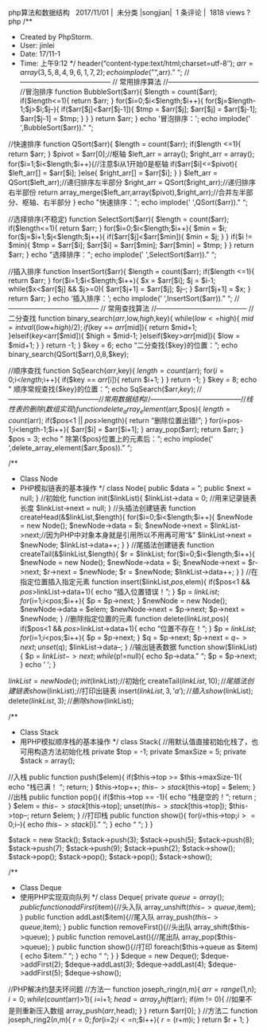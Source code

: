 php算法和数据结构
  2017/11/01 |  未分类 |songjian|  1 条评论 |  1818 views
?php
/**
* Created by PhpStorm.
* User: jinlei
* Date: 17/11-1
* Time: 上午9:12
*/
header(“content-type:text/html;charset=utf-8″);
$arr = array(3,5,8,4,9,6,1,7,2);
echo implode(” “,$arr).”
“;
//—————————————
// 常用排序算法
//—————————————
//冒泡排序
function BubbleSort($arr){
$length = count($arr);
if($length<=1){ return $arr; } for($i=0;$i<$length;$i++){ for($j=$length-1;$j>$i;$j–){
if($arr[$j]<$arr[$j-1]){ $tmp = $arr[$j]; $arr[$j] = $arr[$j-1]; $arr[$j-1] = $tmp; } } } return $arr; } echo '冒泡排序：'; echo implode(' ',BubbleSort($arr))."
“;

//快速排序
function QSort($arr){
$length = count($arr);
if($length <=1){ return $arr; } $pivot = $arr[0];//枢轴 $left_arr = array(); $right_arr = array(); for($i=1;$i<$length;$i++){//注意$i从1开始0是枢轴 if($arr[$i]<=$pivot){ $left_arr[] = $arr[$i]; }else{ $right_arr[] = $arr[$i]; } } $left_arr = QSort($left_arr);//递归排序左半部分 $right_arr = QSort($right_arr);//递归排序右半部份 return array_merge($left_arr,array($pivot),$right_arr);//合并左半部分、枢轴、右半部分 } echo "快速排序："; echo implode(' ',QSort($arr))."
“;

//选择排序(不稳定)
function SelectSort($arr){
$length = count($arr);
if($length<=1){ return $arr; } for($i=0;$i<$length;$i++){ $min = $i; for($j=$i+1;$j<$length;$j++){ if($arr[$j]<$arr[$min]){ $min = $j; } } if($i != $min){ $tmp = $arr[$i]; $arr[$i] = $arr[$min]; $arr[$min] = $tmp; } } return $arr; } echo "选择排序："; echo implode(' ',SelectSort($arr))."
“;

//插入排序
function InsertSort($arr){
$length = count($arr);
if($length <=1){ return $arr; } for($i=1;$i<$length;$i++){ $x = $arr[$i]; $j = $i-1; while($x<$arr[$j] && $j>=0){
$arr[$j+1] = $arr[$j];
$j–;
}
$arr[$j+1] = $x;
}
return $arr;
}
echo ‘插入排序：’;
echo implode(‘ ‘,InsertSort($arr)).”
“;
//—————————————
// 常用查找算法
//—————————————
//二分查找
function binary_search($arr,$low,$high,$key){
while($low<=$high){ $mid = intval(($low+$high)/2); if($key == $arr[$mid]){ return $mid+1; }elseif($key<$arr[$mid]){ $high = $mid-1; }elseif($key>$arr[$mid]){
$low = $mid+1;
}
}
return -1;
}
$key = 6;
echo “二分查找{$key}的位置：”;
echo binary_search(QSort($arr),0,8,$key);

//顺序查找
function SqSearch($arr,$key){
$length = count($arr);
for($i=0;$i<$length;$i++){ if($key == $arr[$i]){ return $i+1; } } return -1; } $key = 8; echo "
顺序常规查找{$key}的位置：”;
echo SqSearch($arr,$key);
//—————————————
// 常用数据结构
//—————————————
//线性表的删除(数组实现)
function delete_array_element($arr,$pos){
$length = count($arr);
if($pos<1 || $pos>$length){
return “删除位置出错!”;
}
for($i=$pos-1;$i<$length-1;$i++){ $arr[$i] = $arr[$i+1]; } array_pop($arr); return $arr; } $pos = 3; echo "
除第{$pos}位置上的元素后：”;
echo implode(‘ ‘,delete_array_element($arr,$pos)).”
“;

/**
* Class Node
* PHP模拟链表的基本操作
*/
class Node{
public $data = ”;
public $next = null;
}
//初始化
function init($linkList){
$linkList->data = 0; //用来记录链表长度
$linkList->next = null;
}
//头插法创建链表
function createHead(&$linkList,$length){
for($i=0;$i<$length;$i++){ $newNode = new Node(); $newNode->data = $i;
$newNode->next = $linkList->next;//因为PHP中对象本身就是引用所以不用再可用“&”
$linkList->next = $newNode;
$linkList->data++;
}
}
//尾插法创建链表
function createTail(&$linkList,$length){
$r = $linkList;
for($i=0;$i<$length;$i++){ $newNode = new Node(); $newNode->data = $i;
$newNode->next = $r->next;
$r->next = $newNode;
$r = $newNode;
$linkList->data++;
}
}
//在指定位置插入指定元素
function insert($linkList,$pos,$elem){
if($pos<1 && $pos>$linkList->data+1){
echo “插入位置错误！”;
}
$p = $linkList;
for($i=1;$i<$pos;$i++){ $p = $p->next;
}
$newNode = new Node();
$newNode->data = $elem;
$newNode->next = $p->next;
$p->next = $newNode;
}
//删除指定位置的元素
function delete($linkList,$pos){
if($pos<1 && $pos>$linkList->data+1){
echo “位置不存在！”;
}
$p = $linkList;
for($i=1;$i<$pos;$i++){ $p = $p->next;
}
$q = $p->next;
$p->next = $q->next;
unset($q);
$linkList->data–;
}
//输出链表数据
function show($linkList){
$p = $linkList->next;
while($p!=null){
echo $p->data.” “;
$p = $p->next;
}
echo ‘
‘;
}

$linkList = new Node();
init($linkList);//初始化
createTail($linkList,10);//尾插法创建链表
show($linkList);//打印出链表
insert($linkList,3,’a’);//插入
show($linkList);
delete($linkList,3);//删除
show($linkList);

/**
* Class Stack
* 用PHP模拟顺序栈的基本操作
*/
class Stack{
//用默认值直接初始化栈了，也可用构造方法初始化栈
private $top = -1;
private $maxSize = 5;
private $stack = array();

//入栈
public function push($elem){
if($this->top >= $this->maxSize-1){
echo “栈已满！
“;
return;
}
$this->top++;
$this->stack[$this->top] = $elem;
}
//出栈
public function pop(){
if($this->top == -1){
echo “栈是空的！”;
return ;
}
$elem = $this->stack[$this->top];
unset($this->stack[$this->top]);
$this->top–;
return $elem;
}
//打印栈
public function show(){
for($i=$this->top;$i>=0;$i–){
echo $this->stack[$i].” “;
}
echo “
“;
}
}

$stack = new Stack();
$stack->push(3);
$stack->push(5);
$stack->push(8);
$stack->push(7);
$stack->push(9);
$stack->push(2);
$stack->show();
$stack->pop();
$stack->pop();
$stack->pop();
$stack->show();

/**
* Class Deque
* 使用PHP实现双向队列
*/
class Deque{
private $queue = array();
public function addFirst($item){//头入队
array_unshift($this->queue,$item);
}
public function addLast($item){//尾入队
array_push($this->queue,$item);
}
public function removeFirst(){//头出队
array_shift($this->queue);
}
public function removeLast(){//尾出队
array_pop($this->queue);
}
public function show(){//打印
foreach($this->queue as $item){
echo $item.” “;
}
echo “
“;
}
}
$deque = new Deque();
$deque->addFirst(2);
$deque->addLast(3);
$deque->addLast(4);
$deque->addFirst(5);
$deque->show();

//PHP解决约瑟夫环问题
//方法一
function joseph_ring($n,$m){
$arr = range(1,$n);
$i = 0;
while(count($arr)>1){
$i=$i+1;
$head = array_shift($arr);
if($i%$m != 0){ //如果不是则重新压入数组
array_push($arr,$head);
}
}
return $arr[0];
}
//方法二
function joseph_ring2($n,$m){
$r = 0;
for($i=2;$i<=$n;$i++){ $r = ($r+$m)%$i; } return $r + 1; }
